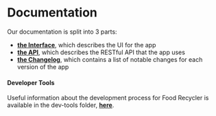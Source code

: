 # Documentation
Our documentation is split into 3 parts:
- **[the Interface](https://github.com/itsalexcoman/food-recycler/blob/master/docs/INTERFACE.md)**, which describes the UI for the app
- **[the API](https://github.com/itsalexcoman/food-recycler/blob/master/docs/API.md)**, which describes the RESTful API that the app uses
- **[the Changelog](https://github.com/itsalexcoman/food-recycler/blob/master/docs/CHANGELOG.md)**, which contains a list of notable changes for each version of the app

#### Developer Tools
Useful information about the development process for Food Recycler is available in the dev-tools folder, **[here](https://github.com/itsalexcoman/food-recycler/tree/master/docs/dev-tools)**.